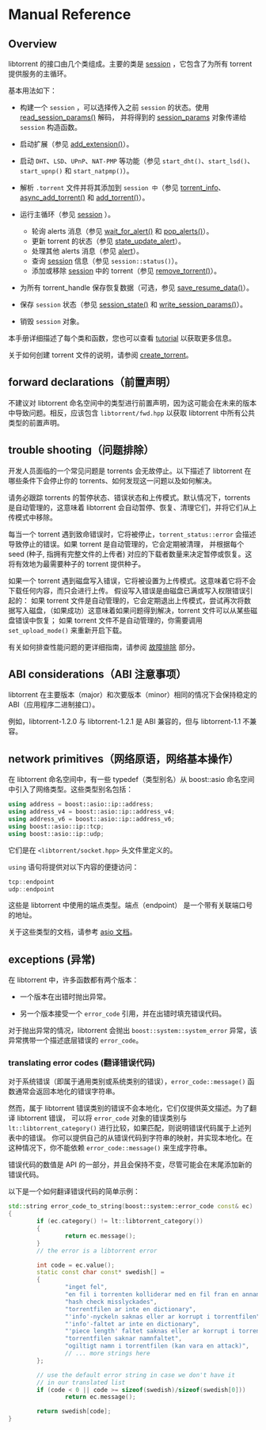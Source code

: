 # Manual Reference

## Overview

libtorrent 的接口由几个类组成。主要的类是 [session](https://www.libtorrent.org/reference-Session.html#session) ，它包含了为所有 torrent 提供服务的主循环。

基本用法如下：

- 构建一个 `session` ，可以选择传入之前 `session` 的状态。使用 [read_session_params()](https://www.libtorrent.org/reference-Session.html#read_session_params()) 解码，
并将得到的 [session_params](https://www.libtorrent.org/reference-Session.html#session_params) 对象传递给 `session` 构造函数。

- 启动扩展（参见 [add_extension()](https://www.libtorrent.org/reference-Torrent_Handle.html#add_extension())）。

- 启动 `DHT`、`LSD`、`UPnP`、`NAT-PMP` 等功能（参见 `start_dht()`、`start_lsd()`、`start_upnp()` 和 `start_natpmp()`）。

- 解析 `.torrent` 文件并将其添加到 `session 中`（参见 [torrent_info](https://www.libtorrent.org/reference-Torrent_Info.html#torrent_info)、
[async_add_torrent()](https://www.libtorrent.org/reference-Session.html#async_add_torrent()) 和 
[add_torrent()](https://www.libtorrent.org/reference-Session.html#add_torrent())）。

- 运行主循环（参见 [session](https://www.libtorrent.org/reference-Session.html#session) ）。
    - 轮询 alerts 消息（参见 [wait_for_alert()](https://www.libtorrent.org/reference-Session.html#wait_for_alert()) 和 [pop_alerts()](https://www.libtorrent.org/reference-Session.html#pop_alerts())）。
    - 更新 torrent 的状态（参见 [state_update_alert](https://www.libtorrent.org/reference-Alerts.html#state_update_alert)）。
    - 处理其他 alerts 消息（参见 [alert](https://www.libtorrent.org/reference-Alerts.html#alert)）。
    - 查询 [session](https://www.libtorrent.org/reference-Session.html#session) 信息（参见 `session::status()`）。
    - 添加或移除 [session](https://www.libtorrent.org/reference-Session.html#session) 中的 torrent（参见 [remove_torrent()](https://www.libtorrent.org/reference-Custom_Storage.html#remove_torrent())）。

- 为所有 torrent_handle 保存恢复数据（可选，参见 [save_resume_data()](https://www.libtorrent.org/reference-Torrent_Handle.html#save_resume_data())）。

- 保存 `session` 状态（参见 [session_state()](https://www.libtorrent.org/reference-Session.html#session_state()) 和 [write_session_params()](https://www.libtorrent.org/reference-Session.html#write_session_params())）。

- 销毁 `session` 对象。

本手册详细描述了每个类和函数，您也可以查看 [tutorial](https://www.libtorrent.org/tutorial-ref.html) 以获取更多信息。

关于如何创建 torrent 文件的说明，请参阅 [create_torrent](https://www.libtorrent.org/reference-Create_Torrents.html#create_torrent)。

## forward declarations（前置声明）

不建议对 libtorrent 命名空间中的类型进行前置声明，因为这可能会在未来的版本中导致问题。相反，应该包含 `libtorrent/fwd.hpp` 以获取 libtorrent 中所有公共类型的前置声明。

## trouble shooting（问题排除）

开发人员面临的一个常见问题是 torrents 会无故停止。以下描述了 libtorrent 在哪些条件下会停止你的 torrents、如何发现这一问题以及如何解决。

请务必跟踪 torrents 的暂停状态、错误状态和上传模式。默认情况下，torrents 是自动管理的，这意味着 libtorrent 会自动暂停、恢复、清理它们，并将它们从上传模式中移除。

每当一个 torrent 遇到致命错误时，它将被停止，`torrent_status::error` 会描述导致停止的错误。如果 torrent 是自动管理的，它会定期被清理，
并根据每个 seed (种子, 指拥有完整文件的上传者‌‌) 对应的下载者数量来决定暂停或恢复。这将有效地为最需要种子的 torrent 提供种子。

如果一个 torrent 遇到磁盘写入错误，它将被设置为上传模式。这意味着它将不会下载任何内容，而只会进行上传。
假设写入错误是由磁盘已满或写入权限错误引起的：
如果 torrent 文件是自动管理的，它会定期退出上传模式，尝试再次将数据写入磁盘，（如果成功）这意味着如果问题得到解决，torrent 文件可以从某些磁盘错误中恢复；
如果 torrent 文件不是自动管理的，你需要调用 `set_upload_mode()` 来重新开启下载。

有关如何排查性能问题的更详细指南，请参阅 [故障排除](https://www.libtorrent.org/troubleshooting.html) 部分。

## ABI considerations（ABI 注意事项）

libtorrent 在主要版本（major）和次要版本（minor）相同的情况下会保持稳定的 ABI（应用程序二进制接口）。

例如，libtorrent-1.2.0 与 libtorrent-1.2.1 是 ABI 兼容的，但与 libtorrent-1.1 不兼容。

## network primitives（网络原语，网络基本操作）

在 libtorrent 命名空间中，有一些 typedef（类型别名）从 boost::asio 命名空间中引入了网络类型。这些类型别名包括：

```cpp
using address = boost::asio::ip::address;
using address_v4 = boost::asio::ip::address_v4;
using address_v6 = boost::asio::ip::address_v6;
using boost::asio::ip::tcp;
using boost::asio::ip::udp;
```

它们是在 `<libtorrent/socket.hpp>` 头文件里定义的。

`using` 语句将提供对以下内容的便捷访问：

```cpp
tcp::endpoint
udp::endpoint
```

这些是 libtorrent 中使用的端点类型。端点（endpoint） 是一个带有关联端口号的地址。

关于这些类型的文档，请参考 [asio 文档](https://www.boost.org/doc/libs/1_66_0/doc/html/boost_asio.html)。

## exceptions (异常)

在 libtorrent 中，许多函数都有两个版本：

- 一个版本在出错时抛出异常。

- 另一个版本接受一个 `error_code` 引用，并在出错时填充错误代码。

对于抛出异常的情况，libtorrent 会抛出 `boost::system::system_error` 异常，该异常携带一个描述底层错误的 `error_code`。


### translating error codes (翻译错误代码)

对于系统错误（即属于通用类别或系统类别的错误），`error_code::message()` 函数通常会返回本地化的错误字符串。

然而，属于 libtorrent 错误类别的错误不会本地化，它们仅提供英文描述。为了翻译 libtorrent 错误，
可以将 `error_code` 对象的错误类别与 `lt::libtorrent_category()` 进行比较，如果匹配，则说明错误代码属于上述列表中的错误。
你可以提供自己的从错误代码到字符串的映射，并实现本地化。在这种情况下，你不能依赖 `error_code::message()` 来生成字符串。

错误代码的数值是 API 的一部分，并且会保持不变，尽管可能会在末尾添加新的错误代码。

以下是一个如何翻译错误代码的简单示例：

```cpp
std::string error_code_to_string(boost::system::error_code const& ec)
{
        if (ec.category() != lt::libtorrent_category())
        {
                return ec.message();
        }
        // the error is a libtorrent error

        int code = ec.value();
        static const char const* swedish[] =
        {
                "inget fel",
                "en fil i torrenten kolliderar med en fil fran en annan torrent",
                "hash check misslyckades",
                "torrentfilen ar inte en dictionary",
                "'info'-nyckeln saknas eller ar korrupt i torrentfilen",
                "'info'-faltet ar inte en dictionary",
                "'piece length' faltet saknas eller ar korrupt i torrentfilen",
                "torrentfilen saknar namnfaltet",
                "ogiltigt namn i torrentfilen (kan vara en attack)",
                // ... more strings here
        };

        // use the default error string in case we don't have it
        // in our translated list
        if (code < 0 || code >= sizeof(swedish)/sizeof(swedish[0]))
                return ec.message();

        return swedish[code];
}
```